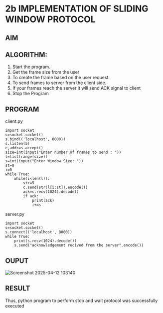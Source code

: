 # 2b IMPLEMENTATION OF SLIDING WINDOW PROTOCOL
## AIM
## ALGORITHM:
1. Start the program.
2. Get the frame size from the user
3. To create the frame based on the user request.
4. To send frames to server from the client side.
5. If your frames reach the server it will send ACK signal to client
6. Stop the Program
## PROGRAM
client.py
```
import socket 
s=socket.socket() 
s.bind(('localhost', 8000)) 
s.listen(5) 
c,addr=s.accept() 
size=int(input("Enter number of frames to send : ")) 
l=list(range(size)) 
s=int(input("Enter Window Size: ")) 
st=0 
i=0 
while True: 
    while(i<len(l)): 
        st+=5 
        c.send(str(l[i:st]).encode()) 
        ack=c.recv(1024).decode() 
        if ack: 
            print(ack) 
            i+=s 
```
server.py

```
import socket 
s=socket.socket() 
s.connect(('localhost', 8000)) 
while True: 
    print(s.recv(1024).decode()) 
    s.send("acknowledgement recived from the server".encode())
```
## OUPUT
![Screenshot 2025-04-12 103140](https://github.com/user-attachments/assets/46074291-c129-4777-8d36-4d6d3935065f)

## RESULT
Thus, python program to perform stop and wait protocol was successfully executed
